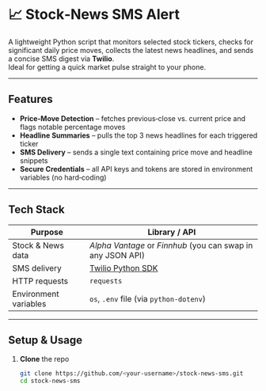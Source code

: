 # 📈 Stock‑News SMS Alert

A lightweight Python script that monitors selected stock tickers, checks for significant daily price moves, collects the latest news headlines, and sends a concise SMS digest via **Twilio**.  
Ideal for getting a quick market pulse straight to your phone.

---

## Features
* **Price‑Move Detection** – fetches previous‑close vs. current price and flags notable percentage moves  
* **Headline Summaries** – pulls the top 3 news headlines for each triggered ticker  
* **SMS Delivery** – sends a single text containing price move and headline snippets  
* **Secure Credentials** – all API keys and tokens are stored in environment variables (no hard‑coding)

---

## Tech Stack
| Purpose | Library / API |
|---------|---------------|
| Stock & News data | *Alpha Vantage* or *Finnhub* (you can swap in any JSON API) |
| SMS delivery | [Twilio Python SDK](https://www.twilio.com/) |
| HTTP requests | `requests` |
| Environment variables | `os`, `.env` file (via `python‑dotenv`) |

---

## Setup & Usage

1. **Clone** the repo  
   ```bash
   git clone https://github.com/<your‑username>/stock‑news‑sms.git
   cd stock‑news‑sms
